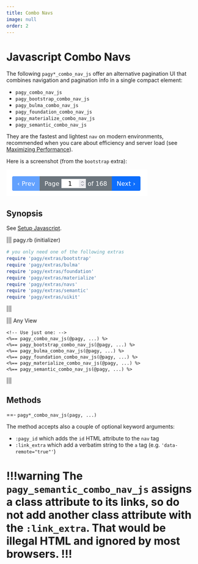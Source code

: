 ```yaml
---
title: Combo Navs
image: null
order: 2
---
```


# Javascript Combo Navs

The following `pagy*_combo_nav_js` offer an alternative pagination UI that combines navigation and pagination info in a single compact element:

- `pagy_combo_nav_js`
- `pagy_bootstrap_combo_nav_js`
- `pagy_bulma_combo_nav_js`
- `pagy_foundation_combo_nav_js`
- `pagy_materialize_combo_nav_js`
- `pagy_semantic_combo_nav_js`

They are the fastest and lightest `nav` on modern environments, recommended when you care about efficiency and server load (see [Maximizing Performance](/docs/how-to.md#maximize-performance)).

Here is a screenshot (from the `bootstrap` extra):

![bootstrap_combo_nav_js](/docs/assets/images/bootstrap_combo_nav_js.png)

## Synopsis

See [Setup Javascript](setup.md).

||| pagy.rb (initializer)
```ruby
# you only need one of the following extras
require 'pagy/extras/bootstrap'
require 'pagy/extras/bulma'
require 'pagy/extras/foundation'
require 'pagy/extras/materialize'
require 'pagy/extras/navs'
require 'pagy/extras/semantic'
require 'pagy/extras/uikit'
```
|||

||| Any View
```erb
<!-- Use just one: -->
<%== pagy_combo_nav_js(@pagy, ...) %>
<%== pagy_bootstrap_combo_nav_js(@pagy, ...) %>
<%== pagy_bulma_combo_nav_js(@pagy, ...) %>
<%== pagy_foundation_combo_nav_js(@pagy, ...) %>
<%== pagy_materialize_combo_nav_js(@pagy, ...) %>
<%== pagy_semantic_combo_nav_js(@pagy, ...) %>
```
|||
## Methods

==- `pagy*_combo_nav_js(pagy, ...)`

The method accepts also a couple of optional keyword arguments:

- `:pagy_id` which adds the `id` HTML attribute to the `nav` tag
- `:link_extra` which add a verbatim string to the `a` tag (e.g. `'data-remote="true"'`)

!!!warning
The `pagy_semantic_combo_nav_js` assigns a class attribute to its links, so do not add another class attribute with the `:link_extra`. That would be illegal HTML and ignored by most browsers.
!!!
===
